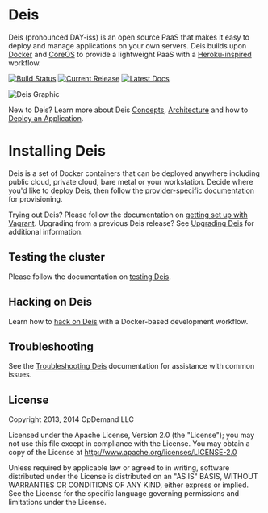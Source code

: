 # Deis

Deis (pronounced DAY-iss) is an open source PaaS that makes it easy to deploy and manage applications on your own servers. Deis builds upon [Docker](http://docker.io/) and [CoreOS](http://coreos.com) to provide a lightweight PaaS with a [Heroku-inspired](http://heroku.com) workflow.

[![Build Status](https://ci.deis.io/buildStatus/icon?job=test-acceptance)](https://ci.deis.io/job/test-acceptance/)
[![Current Release](http://img.shields.io/badge/release-v1.5.1-1eb0fc.svg)](https://github.com/deis/deis/releases/tag/v1.5.1)
[![Latest Docs](http://img.shields.io/badge/docs-latest-fc1e5e.svg)](http://docs.deis.io/en/latest/)

![Deis Graphic](https://s3-us-west-2.amazonaws.com/deis-images/deis-graphic.png)


New to Deis?  Learn more about Deis [Concepts](http://docs.deis.io/en/latest/understanding_deis/concepts/), [Architecture](http://docs.deis.io/en/latest/understanding_deis/architecture/) and how to [Deploy an Application](http://docs.deis.io/en/latest/using_deis/deploy-application/).

# Installing Deis

Deis is a set of Docker containers that can be deployed anywhere including public cloud, private cloud, bare metal or your workstation. Decide where you'd like to deploy Deis, then follow the [provider-specific documentation](http://docs.deis.io/en/latest/installing_deis/) for provisioning.

Trying out Deis? Please follow the documentation on [getting set up with Vagrant](http://docs.deis.io/en/latest/installing_deis/vagrant/).
Upgrading from a previous Deis release? See [Upgrading Deis](http://docs.deis.io/en/latest/managing_deis/upgrading-deis/) for additional information.

## Testing the cluster

Please follow the documentation on [testing Deis](http://docs.deis.io/en/latest/contributing/testing/).

## Hacking on Deis

Learn how to [hack on Deis](http://docs.deis.io/en/latest/contributing/hacking/) with a Docker-based development workflow.

## Troubleshooting

See the [Troubleshooting Deis](http://docs.deis.io/en/latest/troubleshooting_deis/) documentation for
assistance with common issues.

## License

Copyright 2013, 2014 OpDemand LLC

Licensed under the Apache License, Version 2.0 (the "License"); you may not use this file except in compliance with the License. You may obtain a copy of the License at <http://www.apache.org/licenses/LICENSE-2.0>

Unless required by applicable law or agreed to in writing, software distributed under the License is distributed on an "AS IS" BASIS, WITHOUT WARRANTIES OR CONDITIONS OF ANY KIND, either express or implied. See the License for the specific language governing permissions and limitations under the License.
